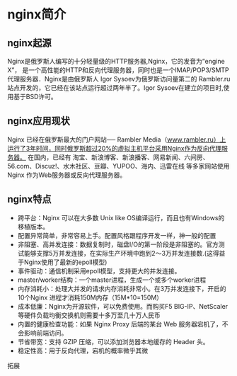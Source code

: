 # nginx简介



## nginx起源

Nginx是俄罗斯人编写的十分轻量级的HTTP服务器,Nginx，它的发音为“engine X”， 是一个高性能的HTTP和反向代理服务器，同时也是一个IMAP/POP3/SMTP 代理服务器．Nginx是由俄罗斯人 Igor Sysoev为俄罗斯访问量第二的 Rambler.ru站点开发的，它已经在该站点运行超过两年半了。Igor Sysoev在建立的项目时,使用基于BSD许可。



## nginx应用现状

Nginx 已经在俄罗斯最大的门户网站── Rambler Media（www.rambler.ru）上运行了3年时间，同时俄罗斯超过20%的虚拟主机平台采用Nginx作为反向代理服务器。 在国内，已经有 淘宝、新浪博客、新浪播客、网易新闻、六间房、56.com、Discuz!、水木社区、豆瓣、YUPOO、海内、迅雷在线 等多家网站使用 Nginx 作为Web服务器或反向代理服务器。



## nginx特点

- 跨平台：Nginx 可以在大多数 Unix like OS编译运行，而且也有Windows的移植版本。
- 配置异常简单，非常容易上手。配置风格跟程序开发一样，神一般的配置
- 非阻塞、高并发连接：数据复制时，磁盘I/O的第一阶段是非阻塞的。官方测试能够支撑5万并发连接，在实际生产环境中跑到2～3万并发连接数.(这得益于Nginx使用了最新的epoll模型)
- 事件驱动：通信机制采用epoll模型，支持更大的并发连接。
- master/worker结构：一个master进程，生成一个或多个worker进程
- 内存消耗小：处理大并发的请求内存消耗非常小。在3万并发连接下，开启的10个Nginx 进程才消耗150M内存（15M*10=150M） 
- 成本低廉：Nginx为开源软件，可以免费使用。而购买F5 BIG-IP、NetScaler等硬件负载均衡交换机则需要十多万至几十万人民币
- 内置的健康检查功能：如果 Nginx Proxy 后端的某台 Web 服务器宕机了，不会影响前端访问。
- 节省带宽：支持 GZIP 压缩，可以添加浏览器本地缓存的 Header 头。
- 稳定性高：用于反向代理，宕机的概率微乎其微



拓展